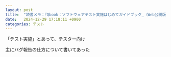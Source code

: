 ```yaml
---
layout: post
title:  "読書メモ：『Qbook：ソフトウェアテスト実施はじめてガイドブック_（Web公開版）』"
date:   2024-12-29 17:18:11 +0900
categories: テスト
---
```

「テスト実施」とあって、テスター向け

主にバグ報告の仕方について書いてあった
